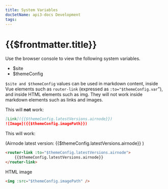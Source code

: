 ```yaml
---
title: System Variables
docSetName: api3-docs Development
tags:
---
```


# {{$frontmatter.title}}

<dev-ThemeConfigJson/>

Use the browser console to view the following system variables.

- $site
- $themeConfig

`$site and $themeConfig` values can be used in markdown content, inside Vue
elements such as `router-link` (expressed as `:to="$themeConfig.var`"), and
inside HTML elements such as img. They will not work inside markdown elements
such as links and images.

This will **not** work:

```md
[Link]({{$themeConfig.latestVersions.airnode}})
![Image]({{$themeConfig.imagePath}})
```

This will work:

(Airnode latest version: <router-link :to="$themeConfig.latestVersions.airnode">
{{$themeConfig.latestVersions.airnode}} </router-link>)

<!-- prettier-ignore-->
```html
<router-link :to="$themeConfig.latestVersions.airnode">
    {{$themeConfig.latestVersions.airnode}}
</router-link>
```

HTML image

```html
<img :src="$themeConfig.imagePath" />
```

